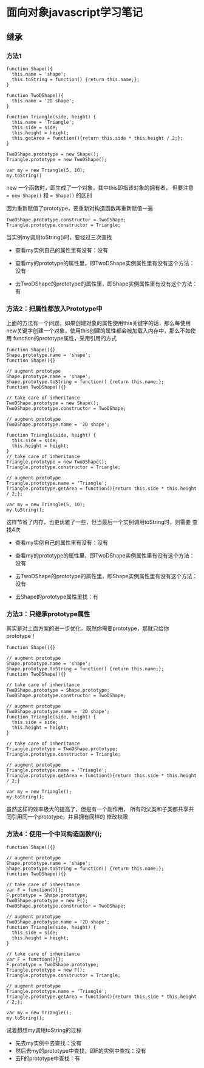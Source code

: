 # 面向对象javascript学习笔记

## 继承

### 方法1

```
function Shape(){
  this.name = 'shape';
  this.toString = function() {return this.name;};
}

function TwoDShape(){
  this.name = '2D shape';
}

function Triangle(side, height) {
  this.name = 'Triangle';
  this.side = side;
  this.height = height;
  this.getArea = function(){return this.side * this.height / 2;};
}

TwoDShape.prototype = new Shape();
Triangle.prototype = new TwoDShape();

var my = new Triangle(5, 10);
my.toString()

```
new 一个函数时，即生成了一个对象，其中this即指该对象的拥有者，
但要注意 `= new Shape()` 和 `= Shape()` 的区别

因为重新赋值了prototype，要重新对构造函数再重新赋值一遍

```
TwoDShape.prototype.constructor = TwoDShape;
Triangle.prototype.constructor = Triangle;
```

当实例my调用toString()时，要经过三次查找

- 查看my实例自己的属性里有没有：没有

- 查看my的prototype的属性里，即TwoDShape实例属性里有没有这个方法：没有

- 去TwoDShape的prototype的属性里，即Shape实例属性里有没有这个方法：有





### 方法2：把属性都放入Prototype中

上面的方法有一个问题，如果创建对象的属性使用this关键字的话，那么每使用
new关键字创建一个对象，使用this创建的属性都会被加载入内存中，那么不如使用
function的prototype属性，采用引用的方式

```
function Shape(){}
Shape.prototype.name = 'shape';
function Shape(){}

// augment prototype
Shape.prototype.name = 'shape';
Shape.prototype.toString = function() {return this.name;};
function TwoDShape(){}

// take care of inheritance
TwoDShape.prototype = new Shape();
TwoDShape.prototype.constructor = TwoDShape;

// augment prototype
TwoDShape.prototype.name = '2D shape';

function Triangle(side, height) {
  this.side = side;
  this.height = height;
}
// take care of inheritance
Triangle.prototype = new TwoDShape();
Triangle.prototype.constructor = Triangle;

// augment prototype
Triangle.prototype.name = 'Triangle';
Triangle.prototype.getArea = function(){return this.side * this.height / 2;};

var my = new Triangle(5, 10);
my.toString();
```

这样节省了内存，也更优雅了一些，但当最后一个实例调用toString时，则需要
查找4次

- 查看my实例自己的属性里有没有：没有

- 查看my的prototype的属性里，即TwoDShape实例属性里有没有这个方法：没有

- 去TwoDShape的prototype的属性里，即Shape实例属性里有没有这个方法：没有

- 去Shape的prototype属性里找：有

### 方法3：只继承prototype属性

其实是对上面方案的进一步优化，既然你需要prototype，那就只给你prototype！

```
function Shape(){}

// augment prototype
Shape.prototype.name = 'shape';
Shape.prototype.toString = function() {return this.name;};
function TwoDShape(){}

// take care of inheritance
TwoDShape.prototype = Shape.prototype;
TwoDShape.prototype.constructor = TwoDShape;

// augment prototype
TwoDShape.prototype.name = '2D shape';
function Triangle(side, height) {
  this.side = side;
  this.height = height;
}

// take care of inheritance
Triangle.prototype = TwoDShape.prototype;
Triangle.prototype.constructor = Triangle;

// augment prototype
Triangle.prototype.name = 'Triangle';
Triangle.prototype.getArea = function(){return this.side * this.height / 2;}

var my = new Triangle();
my.toString();

```
虽然这样的效率极大的提高了，但是有一个副作用，
所有的父类和子类都共享共同引用同一个prototype，并且拥有同样的
修改权限

### 方法4：使用一个中间构造函数F();

```
function Shape(){}

// augment prototype
Shape.prototype.name = 'shape';
Shape.prototype.toString = function() {return this.name;};
function TwoDShape(){}

// take care of inheritance
var F = function(){};
F.prototype = Shape.prototype;
TwoDShape.prototype = new F();
TwoDShape.prototype.constructor = TwoDShape;

// augment prototype
TwoDShape.prototype.name = '2D shape';
function Triangle(side, height) {
  this.side = side;
  this.height = height;
}

// take care of inheritance
var F = function(){};
F.prototype = TwoDShape.prototype;
Triangle.prototype = new F();
Triangle.prototype.constructor = Triangle;

// augment prototype
Triangle.prototype.name = 'Triangle';
Triangle.prototype.getArea = function(){return this.side * this.height / 2;};

var my = new Triangle();
my.toString();
```

试着想想my调用toString的过程

- 先去my实例中去查找：没有
- 然后去my的prototype中查找，即F的实例中查找：没有
- 去F的prototype中查找：有

